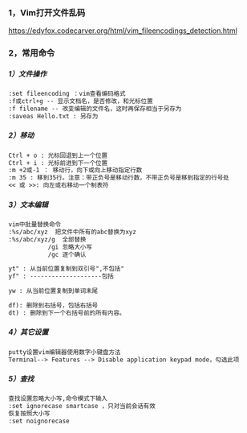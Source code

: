 ### 1，Vim打开文件乱码

https://edyfox.codecarver.org/html/vim_fileencodings_detection.html

### 2，常用命令

##### 1）文件操作

```txt
:set fileencoding ：vim查看编码格式
:f或ctrl+g -- 显示文档名，是否修改，和光标位置
:f filename -- 改变编辑的文件名，这时再保存相当于另存为
:saveas Hello.txt : 另存为
```

##### 2）移动

```txt
Ctrl + o : 光标回退到上一个位置
Ctrl + i : 光标前进到下一个位置
:m +2或-1 ： 移动行，向下或向上移动指定行数
:m 35 : 移到35行。注意：带正负号是移动行数，不带正负号是移到指定的行号处
<< 或 >>: 向左或右移动一个制表符
```

##### 3）文本编辑

```txt
vim中批量替换命令
:%s/abc/xyz  把文件中所有的abc替换为xyz
:%s/abc/xyz/g  全部替换
           /gi 忽略大小写
           /gc 逐个确认

yt" : 从当前位置复制到双引号",不包括"
yf" : --------------------包括

yw : 从当前位置复制到单词末尾

df): 删除到右括号，包括右括号
dt) : 删除到下一个右括号前的所有内容。
```

##### 4）其它设置

```txt
putty设置vim编辑器使用数字小键盘方法
Terminal--> Features --> Disable application keypad mode，勾选此项
```

##### 5）查找

```txt
查找设置忽略大小写,命令模式下输入
:set ignorecase smartcase ，只对当前会话有效
恢复按照大小写
:set noignorecase
```



